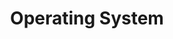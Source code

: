---
layout: default
title: Operating System
nav_order: 53
has_children: true
permalink: /docs/operating_system
---